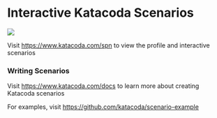# Interactive Katacoda Scenarios

[![](http://shields.katacoda.com/katacoda/spn/count.svg)](https://www.katacoda.com/spn "Get your profile on Katacoda.com")

Visit https://www.katacoda.com/spn to view the profile and interactive scenarios

### Writing Scenarios
Visit https://www.katacoda.com/docs to learn more about creating Katacoda scenarios

For examples, visit https://github.com/katacoda/scenario-example
